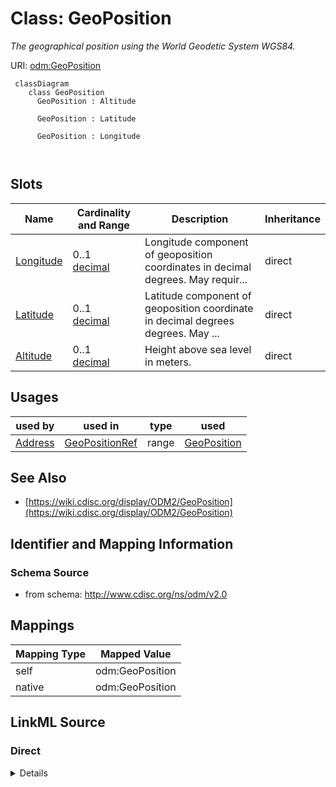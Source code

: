 # Class: GeoPosition


_The geographical position using the World Geodetic System WGS84._





URI: [odm:GeoPosition](http://www.cdisc.org/ns/odm/v2.0/GeoPosition)



```mermaid
 classDiagram
    class GeoPosition
      GeoPosition : Altitude
        
      GeoPosition : Latitude
        
      GeoPosition : Longitude
        
      
```




<!-- no inheritance hierarchy -->


## Slots

| Name | Cardinality and Range | Description | Inheritance |
| ---  | --- | --- | --- |
| [Longitude](Longitude.md) | 0..1 <br/> [decimal](decimal.md) | Longitude component of geoposition coordinates in decimal degrees. May requir... | direct |
| [Latitude](Latitude.md) | 0..1 <br/> [decimal](decimal.md) | Latitude component of geoposition coordinate in decimal degrees degrees. May ... | direct |
| [Altitude](Altitude.md) | 0..1 <br/> [decimal](decimal.md) | Height above sea level in meters. | direct |





## Usages

| used by | used in | type | used |
| ---  | --- | --- | --- |
| [Address](Address.md) | [GeoPositionRef](GeoPositionRef.md) | range | [GeoPosition](GeoPosition.md) |






## See Also

* [https://wiki.cdisc.org/display/ODM2/GeoPosition](https://wiki.cdisc.org/display/ODM2/GeoPosition)

## Identifier and Mapping Information







### Schema Source


* from schema: http://www.cdisc.org/ns/odm/v2.0





## Mappings

| Mapping Type | Mapped Value |
| ---  | ---  |
| self | odm:GeoPosition |
| native | odm:GeoPosition |





## LinkML Source

<!-- TODO: investigate https://stackoverflow.com/questions/37606292/how-to-create-tabbed-code-blocks-in-mkdocs-or-sphinx -->

### Direct

<details>
```yaml
name: GeoPosition
description: The geographical position using the World Geodetic System WGS84.
from_schema: http://www.cdisc.org/ns/odm/v2.0
see_also:
- https://wiki.cdisc.org/display/ODM2/GeoPosition
slots:
- Longitude
- Latitude
- Altitude
slot_usage:
  Longitude:
    name: Longitude
    description: Longitude component of geoposition coordinates in decimal degrees.
      May require conversion from degrees, minutes, seconds format.
    comments:
    - 'Optional

      range:decimal'
    domain_of:
    - GeoPosition
    range: decimal
  Latitude:
    name: Latitude
    description: Latitude component of geoposition coordinate in decimal degrees degrees.
      May require conversion from degrees, minutes, seconds format.
    comments:
    - 'Optional

      range:decimal'
    domain_of:
    - GeoPosition
    range: decimal
  Altitude:
    name: Altitude
    description: Height above sea level in meters.
    comments:
    - 'Optional

      range:decimal'
    domain_of:
    - GeoPosition
    range: decimal
class_uri: odm:GeoPosition

```
</details>

### Induced

<details>
```yaml
name: GeoPosition
description: The geographical position using the World Geodetic System WGS84.
from_schema: http://www.cdisc.org/ns/odm/v2.0
see_also:
- https://wiki.cdisc.org/display/ODM2/GeoPosition
slot_usage:
  Longitude:
    name: Longitude
    description: Longitude component of geoposition coordinates in decimal degrees.
      May require conversion from degrees, minutes, seconds format.
    comments:
    - 'Optional

      range:decimal'
    domain_of:
    - GeoPosition
    range: decimal
  Latitude:
    name: Latitude
    description: Latitude component of geoposition coordinate in decimal degrees degrees.
      May require conversion from degrees, minutes, seconds format.
    comments:
    - 'Optional

      range:decimal'
    domain_of:
    - GeoPosition
    range: decimal
  Altitude:
    name: Altitude
    description: Height above sea level in meters.
    comments:
    - 'Optional

      range:decimal'
    domain_of:
    - GeoPosition
    range: decimal
attributes:
  Longitude:
    name: Longitude
    description: Longitude component of geoposition coordinates in decimal degrees.
      May require conversion from degrees, minutes, seconds format.
    comments:
    - 'Optional

      range:decimal'
    from_schema: http://www.cdisc.org/ns/odm/v2.0
    rank: 1000
    alias: Longitude
    owner: GeoPosition
    domain_of:
    - GeoPosition
    range: decimal
  Latitude:
    name: Latitude
    description: Latitude component of geoposition coordinate in decimal degrees degrees.
      May require conversion from degrees, minutes, seconds format.
    comments:
    - 'Optional

      range:decimal'
    from_schema: http://www.cdisc.org/ns/odm/v2.0
    rank: 1000
    alias: Latitude
    owner: GeoPosition
    domain_of:
    - GeoPosition
    range: decimal
  Altitude:
    name: Altitude
    description: Height above sea level in meters.
    comments:
    - 'Optional

      range:decimal'
    from_schema: http://www.cdisc.org/ns/odm/v2.0
    rank: 1000
    alias: Altitude
    owner: GeoPosition
    domain_of:
    - GeoPosition
    range: decimal
class_uri: odm:GeoPosition

```
</details>